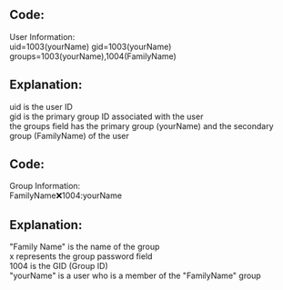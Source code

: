 ## Code:

User Information:  
uid=1003(yourName) gid=1003(yourName) groups=1003(yourName),1004(FamilyName)  

## Explanation:

uid is the user ID  
gid is the primary group ID associated with the user  
the groups field has the primary group (yourName) and the secondary group (FamilyName) of the user  

## Code:
Group Information:  
FamilyName:x:1004:yourName  

## Explanation:
"Family Name" is the name of the group  
x represents the group password field  
1004 is the GID (Group ID)  
"yourName" is a user who is a member of the "FamilyName" group  

